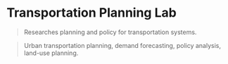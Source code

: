# Transportation Planning Lab

> Researches planning and policy for transportation systems.
> 

> Urban transportation planning, demand forecasting, policy analysis, land-use planning.
>